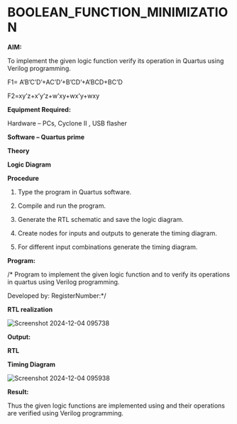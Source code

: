 # BOOLEAN_FUNCTION_MINIMIZATION

**AIM:**

To implement the given logic function verify its operation in Quartus using Verilog programming.

F1= A’B’C’D’+AC’D’+B’CD’+A’BCD+BC’D 

F2=xy’z+x’y’z+w’xy+wx’y+wxy

**Equipment Required:**

Hardware – PCs, Cyclone II , USB flasher

**Software – Quartus prime**

**Theory**

**Logic Diagram**

**Procedure**

1.	Type the program in Quartus software.

2.	Compile and run the program.

3.	Generate the RTL schematic and save the logic diagram.

4.	Create nodes for inputs and outputs to generate the timing diagram.

5.	For different input combinations generate the timing diagram.


**Program:**

/* Program to implement the given logic function and to verify its operations in quartus using Verilog programming. 

Developed by: RegisterNumber:*/


**RTL realization**

![Screenshot 2024-12-04 095738](https://github.com/user-attachments/assets/106bd76d-78f1-49df-985f-0e6275cb85f2)


**Output:**

**RTL**

**Timing Diagram**

![Screenshot 2024-12-04 095938](https://github.com/user-attachments/assets/80050824-a412-4dfc-b885-486d01ae9734)


**Result:**

Thus the given logic functions are implemented using and their operations are verified using Verilog programming.

